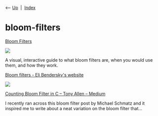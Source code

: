 <div class="nav">

⟵ [Up](index.html)  \|  [Index](index.html)

</div>

# bloom-filters

<div class="cards">

<div class="card">

<div class="card-title">

[Bloom Filters](https://samwho.dev/bloom-filters/)

</div>

<div class="card-image">

[![](https://samwho.dev/images/bloom-filters.png?h=92a20de28f9c649be1ad)](https://samwho.dev/bloom-filters/)

</div>

A visual, interactive guide to what bloom filters are, when you would
use them, and how they work.

</div>

<div class="card">

<div class="card-title">

[Bloom filters - Eli Bendersky's
website](https://eli.thegreenplace.net/2025/bloom-filters/)

</div>

<div class="card-image">

[![](https://eli.thegreenplace.net/images/2025/bloom-filter-insert.png)](https://eli.thegreenplace.net/2025/bloom-filters/)

</div>

</div>

<div class="card">

<div class="card-title">

[Counting Bloom Filter in C – Tony Allen –
Medium](https://medium.com/@cyril0allen/counting-bloom-filter-in-c-9672ec25b3ec)

</div>

I recently ran across this bloom filter post by Michael Schmatz and it
inspired me to write about a neat variation on the bloom filter that…

</div>

</div>
